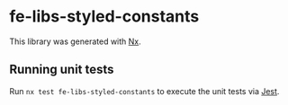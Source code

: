 # fe-libs-styled-constants

This library was generated with [Nx](https://nx.dev).

## Running unit tests

Run `nx test fe-libs-styled-constants` to execute the unit tests via [Jest](https://jestjs.io).
